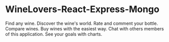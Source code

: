 # WineLovers-React-Express-Mongo

Find any wine.
Discover the wine's world. 
Rate and comment your bottle.
Compare wines.
Buy wines with the easiest way.
Chat with others members of this application.
See your goals with charts.

